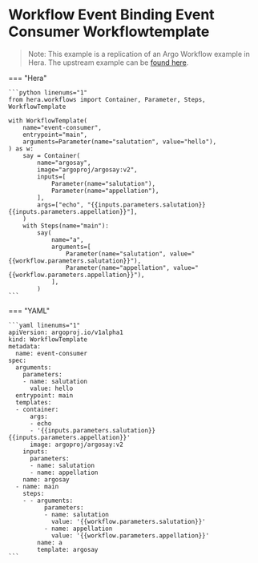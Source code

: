 # Workflow Event Binding  Event Consumer Workflowtemplate

> Note: This example is a replication of an Argo Workflow example in Hera. The upstream example can be [found here](https://github.com/argoproj/argo-workflows/blob/master/examples/workflow-event-binding/event-consumer-workflowtemplate.yaml).




=== "Hera"

    ```python linenums="1"
    from hera.workflows import Container, Parameter, Steps, WorkflowTemplate

    with WorkflowTemplate(
        name="event-consumer",
        entrypoint="main",
        arguments=Parameter(name="salutation", value="hello"),
    ) as w:
        say = Container(
            name="argosay",
            image="argoproj/argosay:v2",
            inputs=[
                Parameter(name="salutation"),
                Parameter(name="appellation"),
            ],
            args=["echo", "{{inputs.parameters.salutation}} {{inputs.parameters.appellation}}"],
        )
        with Steps(name="main"):
            say(
                name="a",
                arguments=[
                    Parameter(name="salutation", value="{{workflow.parameters.salutation}}"),
                    Parameter(name="appellation", value="{{workflow.parameters.appellation}}"),
                ],
            )
    ```

=== "YAML"

    ```yaml linenums="1"
    apiVersion: argoproj.io/v1alpha1
    kind: WorkflowTemplate
    metadata:
      name: event-consumer
    spec:
      arguments:
        parameters:
        - name: salutation
          value: hello
      entrypoint: main
      templates:
      - container:
          args:
          - echo
          - '{{inputs.parameters.salutation}} {{inputs.parameters.appellation}}'
          image: argoproj/argosay:v2
        inputs:
          parameters:
          - name: salutation
          - name: appellation
        name: argosay
      - name: main
        steps:
        - - arguments:
              parameters:
              - name: salutation
                value: '{{workflow.parameters.salutation}}'
              - name: appellation
                value: '{{workflow.parameters.appellation}}'
            name: a
            template: argosay
    ```

